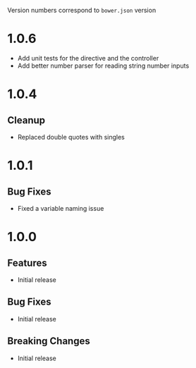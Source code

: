 Version numbers correspond to `bower.json` version

# 1.0.6

- Add unit tests for the directive and the controller
- Add better number parser for reading string number inputs

# 1.0.4

## Cleanup

- Replaced double quotes with singles

# 1.0.1

## Bug Fixes

- Fixed a variable naming issue

# 1.0.0

## Features

- Initial release

## Bug Fixes

- Initial release

## Breaking Changes

- Initial release
